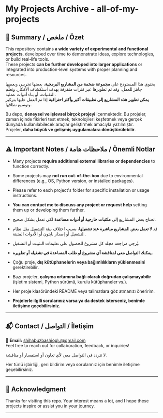 # My Projects Archive - all-of-my-projects

## 🧠 Summary / ملخص / Özet

This repository contains **a wide variety of experimental and functional projects**, developed over time to demonstrate ideas, explore technologies, or build real-life tools.  
These projects **can be further developed into larger applications** or integrated into production-level systems with proper planning and resources.

يحتوي هذا المستودع على **مجموعة ضخمة من المشاريع البرمجية**، بعضها تجريبي وبعضها جاهز للعمل، وقد تم تطويرها عبر فترات متفرقة بهدف استكشاف الأفكار، وتعلّم التقنيات، أو بناء أدوات عملية.  
**يمكن تطوير هذه المشاريع إلى تطبيقات أكبر وأكثر احترافية** إذا تم العمل عليها بتركيز وتوسيع نطاقها.

Bu depo, **deneysel ve işlevsel birçok projeyi** içermektedir. Bu projeler, zaman içinde fikirleri test etmek, teknolojileri keşfetmek veya gerçek dünyada kullanılabilecek araçlar geliştirmek amacıyla yazılmıştır.  
Projeler, **daha büyük ve gelişmiş uygulamalara dönüştürülebilir**.

---

## ⚠️ Important Notes / ملاحظات هامة / Önemli Notlar

- Many projects **require additional external libraries or dependencies** to function correctly.
- Some projects may **not run out-of-the-box** due to environmental differences (e.g., OS, Python version, or installed packages).
- Please refer to each project's folder for specific installation or usage instructions.
- **You can contact me to discuss any project or request help** setting them up or developing them further.

- تحتاج بعض المشاريع إلى **مكتبات خارجية أو أدوات مساعدة** لكي تعمل بشكل صحيح.
- قد **لا تعمل بعض المشاريع مباشرة عند تشغيلها**، بسبب اختلاف بيئة التشغيل مثل نظام التشغيل أو إصدار بايثون أو الأدوات المثبتة.
- يُرجى مراجعة مجلد كل مشروع للحصول على تعليمات التثبيت أو التشغيل.
- **يمكنك التواصل معي لمناقشة أي مشروع أو طلب المساعدة في تشغيله أو تطويره.**

- Çoğu proje, **dış kütüphanelerin veya bağımlılıkların yüklenmesini** gerektirebilir.
- Bazı projeler, **çalışma ortamına bağlı olarak doğrudan çalışmayabilir** (işletim sistemi, Python sürümü, kurulu kütüphaneler vs.).
- Her proje klasöründeki README veya talimatlara göz atmanızı öneririm.
- **Projelerle ilgili sorularınız varsa ya da destek isterseniz, benimle iletişime geçebilirsiniz.**

---

## 📬 Contact / التواصل / İletişim

📧 **Email:** shihabuzbashioglu@gmail.com  
Feel free to reach out for collaboration, feedback, or inquiries!

لا تتردد في التواصل معي لأي تعاون أو استفسار أو مناقشة.

Her türlü işbirliği, geri bildirim veya sorularınız için benimle iletişime geçebilirsiniz.

---

## 🙏 Acknowledgment

Thanks for visiting this repo. Your interest means a lot, and I hope these projects inspire or assist you in your journey.

---